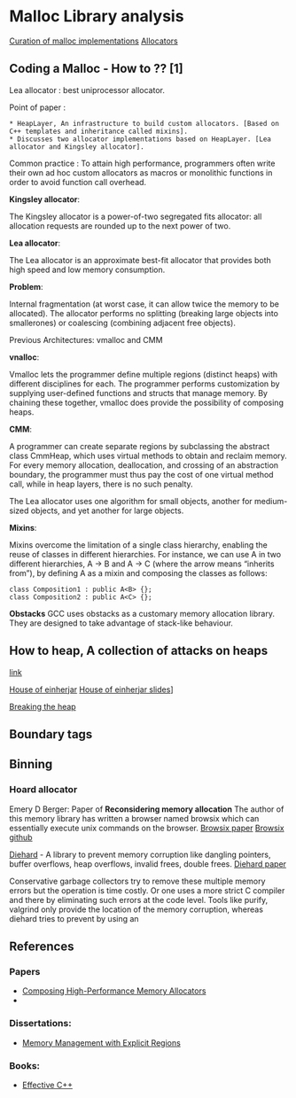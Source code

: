 # Malloc Library analysis

[Curation of malloc implementations](https://github.com/emeryberger/Malloc-Implementations/)
[Allocators](https://github.com/emeryberger/Malloc-Implementations/tree/master/allocators)

## Coding a Malloc - How to ?? [1] 
Lea allocator : best uniprocessor allocator.

Point of paper :

	* HeapLayer, An infrastructure to build custom allocators. [Based on C++ templates and inheritance called mixins].
	* Discusses two allocator implementations based on HeapLayer. [Lea allocator and Kingsley allocator].

Common practice : To attain high performance, programmers often write their own ad hoc custom
allocators as macros or monolithic functions in order to avoid function call overhead.

**Kingsley allocator**: 

The Kingsley allocator is a power-of-two segregated fits allocator: all allocation requests are rounded
up to the next power of two.

**Lea allocator**:

The Lea allocator is an approximate best-fit allocator that provides both high speed and low memory consumption.


**Problem**: 

Internal fragmentation (at worst case, it can allow twice the memory to be allocated). The
allocator performs no splitting (breaking large objects into smallerones) or coalescing (combining
adjacent free objects).

Previous Architectures: vmalloc and CMM

**vnalloc**: 

Vmalloc lets the programmer define multiple regions (distinct heaps) with different disciplines for each.
The programmer performs customization by supplying user-defined functions and structs that manage memory. By chaining 
these together, vmalloc does provide the possibility of composing heaps.

**CMM**: 

A programmer can create separate regions by subclassing the abstract class CmmHeap, which uses virtual methods to obtain
and reclaim memory. For every memory allocation, deallocation, and crossing of an abstraction boundary, the programmer must thus
pay the cost of one virtual method call, while in heap layers, there is no such penalty. 

The Lea allocator uses one algorithm for small objects, another for medium-sized objects, and yet another for large objects.

**Mixins**: 

Mixins overcome the limitation of a single class hierarchy, enabling the reuse of classes in different hierarchies. For instance,
we can use A in two different hierarchies, A → B and A → C (where the arrow means “inherits from”), by defining A as a mixin and
composing the classes as follows:

	class Composition1 : public A<B> {};
	class Composition2 : public A<C> {};

**Obstacks**
GCC uses obstacks as a customary memory allocation library. They are designed to take advantage of stack-like behaviour. 

## How to heap, A collection of attacks on heaps

[link](https://github.com/shellphish/how2heap)

[House of einherjar](https://github.com/shellphish/how2heap/blob/master/house_of_einherjar.c)
[House of einherjar slides](http://www.slideshare.net/codeblue_jp/cb16-matsukuma-en-68459606)]

[Breaking the heap](http://www.blackhat.com/presentations/bh-usa-07/Ferguson/Whitepaper/bh-usa-07-ferguson-WP.pdf)

## Boundary tags

## Binning


### Hoard allocator
Emery D Berger: Paper of **Reconsidering memory allocation**
The author of this memory library has written a browser named browsix which can essentially execute unix commands on the browser. 
[Browsix paper](https://arxiv.org/pdf/1611.07862.pdf)
[Browsix github](https://github.com/plasma-umass/browsix)

[Diehard](https://emeryberger.com/research/diehard/) - A library to prevent memory corruption like dangling pointers, 
buffer overflows, heap overflows, invalid frees, double frees. 
[Diehard paper](https://emeryberger.com/research/diehard/)

Conservative garbage collectors try to remove these multiple memory errors but the operation is time costly. Or one uses a more strict
C compiler and there by eliminating such errors at the code level. 
Tools like purify, valgrind only provide the location of the memory corruption, whereas diehard tries to prevent by using an 


## References

### Papers
* [Composing High-Performance Memory Allocators](https://people.cs.umass.edu/~emery/pubs/berger-pldi2001.pdf)
* 

### Dissertations:
* [Memory Management with Explicit Regions](https://theory.stanford.edu/~aiken/publications/theses/gay.pdf)

### Books:
* [Effective C++](https://www.epiportal.com/Ebooks/Addison.Wesley.Effective.CPP.3rd.Edition.May.2005.pdf)

